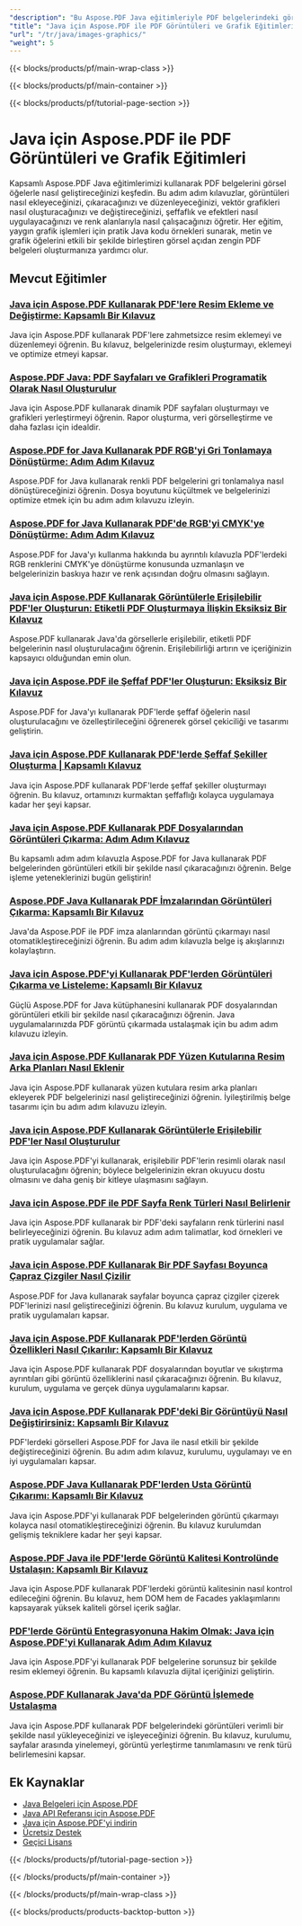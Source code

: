 ```yaml
---
"description": "Bu Aspose.PDF Java eğitimleriyle PDF belgelerindeki görseller, vektör grafikleri ve görsel öğelerle çalışmayı öğrenin."
"title": "Java için Aspose.PDF ile PDF Görüntüleri ve Grafik Eğitimleri"
"url": "/tr/java/images-graphics/"
"weight": 5
---
```


{{< blocks/products/pf/main-wrap-class >}}

{{< blocks/products/pf/main-container >}}

{{< blocks/products/pf/tutorial-page-section >}}
# Java için Aspose.PDF ile PDF Görüntüleri ve Grafik Eğitimleri

Kapsamlı Aspose.PDF Java eğitimlerimizi kullanarak PDF belgelerini görsel öğelerle nasıl geliştireceğinizi keşfedin. Bu adım adım kılavuzlar, görüntüleri nasıl ekleyeceğinizi, çıkaracağınızı ve düzenleyeceğinizi, vektör grafikleri nasıl oluşturacağınızı ve değiştireceğinizi, şeffaflık ve efektleri nasıl uygulayacağınızı ve renk alanlarıyla nasıl çalışacağınızı öğretir. Her eğitim, yaygın grafik işlemleri için pratik Java kodu örnekleri sunarak, metin ve grafik öğelerini etkili bir şekilde birleştiren görsel açıdan zengin PDF belgeleri oluşturmanıza yardımcı olur.

## Mevcut Eğitimler

### [Java için Aspose.PDF Kullanarak PDF'lere Resim Ekleme ve Değiştirme: Kapsamlı Bir Kılavuz](./add-change-images-aspose-pdf-java/)
Java için Aspose.PDF kullanarak PDF'lere zahmetsizce resim eklemeyi ve düzenlemeyi öğrenin. Bu kılavuz, belgelerinizde resim oluşturmayı, eklemeyi ve optimize etmeyi kapsar.

### [Aspose.PDF Java: PDF Sayfaları ve Grafikleri Programatik Olarak Nasıl Oluşturulur](./aspose-pdf-java-create-pages-graphs-pdfs/)
Java için Aspose.PDF kullanarak dinamik PDF sayfaları oluşturmayı ve grafikleri yerleştirmeyi öğrenin. Rapor oluşturma, veri görselleştirme ve daha fazlası için idealdir.

### [Aspose.PDF for Java Kullanarak PDF RGB'yi Gri Tonlamaya Dönüştürme: Adım Adım Kılavuz](./convert-pdf-rgb-grayscale-aspose-java/)
Aspose.PDF for Java kullanarak renkli PDF belgelerini gri tonlamalıya nasıl dönüştüreceğinizi öğrenin. Dosya boyutunu küçültmek ve belgelerinizi optimize etmek için bu adım adım kılavuzu izleyin.

### [Aspose.PDF for Java Kullanarak PDF'de RGB'yi CMYK'ye Dönüştürme: Adım Adım Kılavuz](./convert-rgb-cmyk-pdf-aspose-java/)
Aspose.PDF for Java'yı kullanma hakkında bu ayrıntılı kılavuzla PDF'lerdeki RGB renklerini CMYK'ye dönüştürme konusunda uzmanlaşın ve belgelerinizin baskıya hazır ve renk açısından doğru olmasını sağlayın.

### [Java için Aspose.PDF Kullanarak Görüntülerle Erişilebilir PDF'ler Oluşturun: Etiketli PDF Oluşturmaya İlişkin Eksiksiz Bir Kılavuz](./create-accessible-pdf-images-aspose-pdf-java/)
Aspose.PDF kullanarak Java'da görsellerle erişilebilir, etiketli PDF belgelerinin nasıl oluşturulacağını öğrenin. Erişilebilirliği artırın ve içeriğinizin kapsayıcı olduğundan emin olun.

### [Java için Aspose.PDF ile Şeffaf PDF'ler Oluşturun: Eksiksiz Bir Kılavuz](./create-transparent-pdfs-aspose-pdf-java/)
Aspose.PDF for Java'yı kullanarak PDF'lerde şeffaf öğelerin nasıl oluşturulacağını ve özelleştirileceğini öğrenerek görsel çekiciliği ve tasarımı geliştirin.

### [Java için Aspose.PDF Kullanarak PDF'lerde Şeffaf Şekiller Oluşturma | Kapsamlı Kılavuz](./create-transparent-shapes-aspose-pdf-java/)
Java için Aspose.PDF kullanarak PDF'lerde şeffaf şekiller oluşturmayı öğrenin. Bu kılavuz, ortamınızı kurmaktan şeffaflığı kolayca uygulamaya kadar her şeyi kapsar.

### [Java için Aspose.PDF Kullanarak PDF Dosyalarından Görüntüleri Çıkarma: Adım Adım Kılavuz](./extract-images-pdf-aspose-java/)
Bu kapsamlı adım adım kılavuzla Aspose.PDF for Java kullanarak PDF belgelerinden görüntüleri etkili bir şekilde nasıl çıkaracağınızı öğrenin. Belge işleme yeteneklerinizi bugün geliştirin!

### [Aspose.PDF Java Kullanarak PDF İmzalarından Görüntüleri Çıkarma: Kapsamlı Bir Kılavuz](./extract-images-pdf-signatures-aspose-pdf-java/)
Java'da Aspose.PDF ile PDF imza alanlarından görüntü çıkarmayı nasıl otomatikleştireceğinizi öğrenin. Bu adım adım kılavuzla belge iş akışlarınızı kolaylaştırın.

### [Java için Aspose.PDF'yi Kullanarak PDF'lerden Görüntüleri Çıkarma ve Listeleme: Kapsamlı Bir Kılavuz](./aspose-pdf-java-extract-images/)
Güçlü Aspose.PDF for Java kütüphanesini kullanarak PDF dosyalarından görüntüleri etkili bir şekilde nasıl çıkaracağınızı öğrenin. Java uygulamalarınızda PDF görüntü çıkarmada ustalaşmak için bu adım adım kılavuzu izleyin.

### [Java için Aspose.PDF Kullanarak PDF Yüzen Kutularına Resim Arka Planları Nasıl Eklenir](./aspose-pdf-java-floatingbox-image-background/)
Java için Aspose.PDF kullanarak yüzen kutulara resim arka planları ekleyerek PDF belgelerinizi nasıl geliştireceğinizi öğrenin. İyileştirilmiş belge tasarımı için bu adım adım kılavuzu izleyin.

### [Java için Aspose.PDF Kullanarak Görüntülerle Erişilebilir PDF'ler Nasıl Oluşturulur](./create-accessible-pdfs-images-aspose-pdf-java/)
Java için Aspose.PDF'yi kullanarak, erişilebilir PDF'lerin resimli olarak nasıl oluşturulacağını öğrenin; böylece belgelerinizin ekran okuyucu dostu olmasını ve daha geniş bir kitleye ulaşmasını sağlayın.

### [Java için Aspose.PDF ile PDF Sayfa Renk Türleri Nasıl Belirlenir](./determine-pdf-page-color-types-aspose-java/)
Java için Aspose.PDF kullanarak bir PDF'deki sayfaların renk türlerini nasıl belirleyeceğinizi öğrenin. Bu kılavuz adım adım talimatlar, kod örnekleri ve pratik uygulamalar sağlar.

### [Java için Aspose.PDF Kullanarak Bir PDF Sayfası Boyunca Çapraz Çizgiler Nasıl Çizilir](./draw-diagonal-lines-pdf-aspose-java/)
Aspose.PDF for Java kullanarak sayfalar boyunca çapraz çizgiler çizerek PDF'lerinizi nasıl geliştireceğinizi öğrenin. Bu kılavuz kurulum, uygulama ve pratik uygulamaları kapsar.

### [Java için Aspose.PDF Kullanarak PDF'lerden Görüntü Özellikleri Nasıl Çıkarılır: Kapsamlı Bir Kılavuz](./extract-image-properties-pdf-aspose-java/)
Java için Aspose.PDF kullanarak PDF dosyalarından boyutlar ve sıkıştırma ayrıntıları gibi görüntü özelliklerini nasıl çıkaracağınızı öğrenin. Bu kılavuz, kurulum, uygulama ve gerçek dünya uygulamalarını kapsar.

### [Java için Aspose.PDF Kullanarak PDF'deki Bir Görüntüyü Nasıl Değiştirirsiniz: Kapsamlı Bir Kılavuz](./replace-image-aspose-pdf-java-guide/)
PDF'lerdeki görselleri Aspose.PDF for Java ile nasıl etkili bir şekilde değiştireceğinizi öğrenin. Bu adım adım kılavuz, kurulumu, uygulamayı ve en iyi uygulamaları kapsar.

### [Aspose.PDF Java Kullanarak PDF'lerden Usta Görüntü Çıkarımı: Kapsamlı Bir Kılavuz](./aspose-pdf-java-image-extraction-guide/)
Java için Aspose.PDF'yi kullanarak PDF belgelerinden görüntü çıkarmayı kolayca nasıl otomatikleştireceğinizi öğrenin. Bu kılavuz kurulumdan gelişmiş tekniklere kadar her şeyi kapsar.

### [Aspose.PDF Java ile PDF'lerde Görüntü Kalitesi Kontrolünde Ustalaşın: Kapsamlı Bir Kılavuz](./aspose-pdf-java-image-quality-control/)
Java için Aspose.PDF kullanarak PDF'lerdeki görüntü kalitesinin nasıl kontrol edileceğini öğrenin. Bu kılavuz, hem DOM hem de Facades yaklaşımlarını kapsayarak yüksek kaliteli görsel içerik sağlar.

### [PDF'lerde Görüntü Entegrasyonuna Hakim Olmak: Java için Aspose.PDF'yi Kullanarak Adım Adım Kılavuz](./add-images-to-pdfs-using-aspose-pdf-for-java/)
Java için Aspose.PDF'yi kullanarak PDF belgelerine sorunsuz bir şekilde resim eklemeyi öğrenin. Bu kapsamlı kılavuzla dijital içeriğinizi geliştirin.

### [Aspose.PDF Kullanarak Java'da PDF Görüntü İşlemede Ustalaşma](./mastering-pdf-image-processing-aspose-java/)
Java için Aspose.PDF kullanarak PDF belgelerindeki görüntüleri verimli bir şekilde nasıl yükleyeceğinizi ve işleyeceğinizi öğrenin. Bu kılavuz, kurulumu, sayfalar arasında yinelemeyi, görüntü yerleştirme tanımlamasını ve renk türü belirlemesini kapsar.

## Ek Kaynaklar

- [Java Belgeleri için Aspose.PDF](https://docs.aspose.com/pdf/java/)
- [Java API Referansı için Aspose.PDF](https://reference.aspose.com/pdf/java/)
- [Java için Aspose.PDF'yi indirin](https://releases.aspose.com/pdf/java/)
- [Ücretsiz Destek](https://forum.aspose.com/)
- [Geçici Lisans](https://purchase.aspose.com/temporary-license/)

{{< /blocks/products/pf/tutorial-page-section >}}

{{< /blocks/products/pf/main-container >}}

{{< /blocks/products/pf/main-wrap-class >}}

{{< blocks/products/products-backtop-button >}}